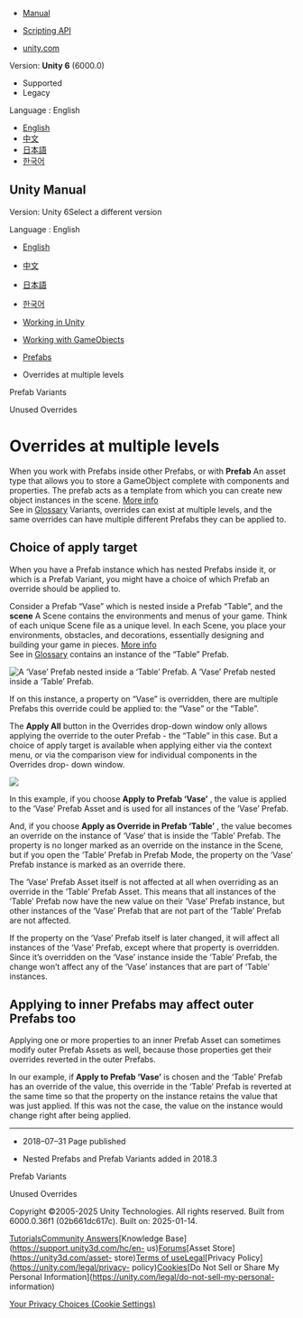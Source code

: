 [](https://docs.unity3d.com)

  * [Manual](../Manual/index.html)
  * [Scripting API](../ScriptReference/index.html)

  * [unity.com](https://unity.com/)

Version: **Unity 6** (6000.0)

  * Supported
  * Legacy

Language : English

  * [English](/Manual/PrefabOverridesMultiLevel.html)
  * [中文](/cn/current/Manual/PrefabOverridesMultiLevel.html)
  * [日本語](/ja/current/Manual/PrefabOverridesMultiLevel.html)
  * [한국어](/kr/current/Manual/PrefabOverridesMultiLevel.html)

[](https://docs.unity3d.com)

## Unity Manual

Version: Unity 6Select a different version

Language : English

  * [English](/Manual/PrefabOverridesMultiLevel.html)
  * [中文](/cn/current/Manual/PrefabOverridesMultiLevel.html)
  * [日本語](/ja/current/Manual/PrefabOverridesMultiLevel.html)
  * [한국어](/kr/current/Manual/PrefabOverridesMultiLevel.html)

  * [Working in Unity](working-in-unity.html)
  * [Working with GameObjects](working-with-gameobjects.html)
  * [Prefabs](Prefabs.html)
  * Overrides at multiple levels

[](PrefabVariants.html)

Prefab Variants

[](UnusedOverrides.html)

Unused Overrides

# Overrides at multiple levels

When you work with Prefabs inside other Prefabs, or with **Prefab** An asset
type that allows you to store a GameObject complete with components and
properties. The prefab acts as a template from which you can create new object
instances in the scene. [More info](Prefabs.html)  
See in [Glossary](Glossary.html#Prefab) Variants, overrides can exist at
multiple levels, and the same overrides can have multiple different Prefabs
they can be applied to.

## Choice of apply target

When you have a Prefab instance which has nested Prefabs inside it, or which
is a Prefab Variant, you might have a choice of which Prefab an override
should be applied to.

Consider a Prefab “Vase” which is nested inside a Prefab “Table”, and the
**scene** A Scene contains the environments and menus of your game. Think of
each unique Scene file as a unique level. In each Scene, you place your
environments, obstacles, and decorations, essentially designing and building
your game in pieces. [More info](CreatingScenes.html)  
See in [Glossary](Glossary.html#Scene) contains an instance of the “Table”
Prefab.

![A ‘Vase’ Prefab nested inside a ‘Table’
Prefab.](../uploads/Main/PrefabsMultipleApplyTarget1.png) A ‘Vase’ Prefab
nested inside a ‘Table’ Prefab.

If on this instance, a property on “Vase” is overridden, there are multiple
Prefabs this override could be applied to: the “Vase” or the “Table”.

The **Apply All** button in the Overrides drop-down window only allows
applying the override to the outer Prefab - the “Table” in this case. But a
choice of apply target is available when applying either via the context menu,
or via the comparison view for individual components in the Overrides drop-
down window.

![](../uploads/Main/PrefabsMultipleApplyTarget2.png)

In this example, if you choose **Apply to Prefab ‘Vase’** , the value is
applied to the ‘Vase’ Prefab Asset and is used for all instances of the ‘Vase’
Prefab.

And, if you choose **Apply as Override in Prefab ‘Table’** , the value becomes
an override on the instance of ‘Vase’ that is inside the ‘Table’ Prefab. The
property is no longer marked as an override on the instance in the Scene, but
if you open the ‘Table’ Prefab in Prefab Mode, the property on the ‘Vase’
Prefab instance is marked as an override there.

The ‘Vase’ Prefab Asset itself is not affected at all when overriding as an
override in the ‘Table’ Prefab Asset. This means that all instances of the
‘Table’ Prefab now have the new value on their ‘Vase’ Prefab instance, but
other instances of the ‘Vase’ Prefab that are not part of the ‘Table’ Prefab
are not affected.

If the property on the ‘Vase’ Prefab itself is later changed, it will affect
all instances of the ‘Vase’ Prefab, except where that property is overridden.
Since it’s overridden on the ‘Vase’ instance inside the ‘Table’ Prefab, the
change won’t affect any of the ‘Vase’ instances that are part of ‘Table’
instances.

## Applying to inner Prefabs may affect outer Prefabs too

Applying one or more properties to an inner Prefab Asset can sometimes modify
outer Prefab Assets as well, because those properties get their overrides
reverted in the outer Prefabs.

In our example, if **Apply to Prefab ‘Vase’** is chosen and the ‘Table’ Prefab
has an override of the value, this override in the ‘Table’ Prefab is reverted
at the same time so that the property on the instance retains the value that
was just applied. If this was not the case, the value on the instance would
change right after being applied.

* * *

  * 2018–07–31 Page published 

  * Nested Prefabs and Prefab Variants added in 2018.3

[](PrefabVariants.html)

Prefab Variants

[](UnusedOverrides.html)

Unused Overrides

Copyright ©2005-2025 Unity Technologies. All rights reserved. Built from
6000.0.36f1 (02b661dc617c). Built on: 2025-01-14.

[Tutorials](https://learn.unity.com/)[Community
Answers](https://answers.unity3d.com)[Knowledge
Base](https://support.unity3d.com/hc/en-
us)[Forums](https://forum.unity3d.com)[Asset Store](https://unity3d.com/asset-
store)[Terms of
use](https://docs.unity3d.com/Manual/TermsOfUse.html)[Legal](https://unity.com/legal)[Privacy
Policy](https://unity.com/legal/privacy-
policy)[Cookies](https://unity.com/legal/cookie-policy)[Do Not Sell or Share
My Personal Information](https://unity.com/legal/do-not-sell-my-personal-
information)

[Your Privacy Choices (Cookie Settings)](javascript:void\(0\);)

